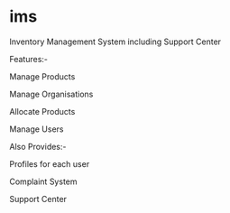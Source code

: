 # ims
Inventory Management System including Support Center

Features:-

Manage Products

Manage Organisations

Allocate Products

Manage Users

Also Provides:-

Profiles for each user

Complaint System

Support Center
